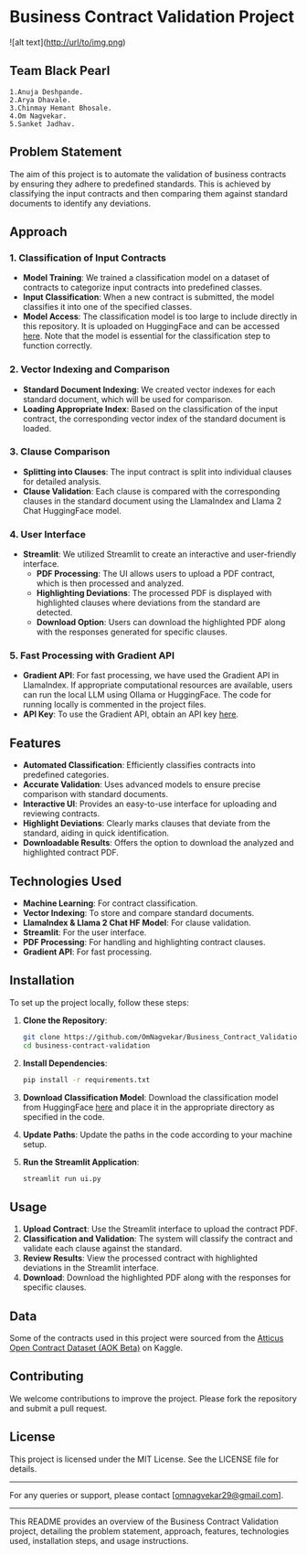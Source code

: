 # Business Contract Validation Project
![alt text]([http://url/to/img.png](https://www.google.com/imgres?q=black%20pearl%20image&imgurl=https%3A%2F%2Ft4.ftcdn.net%2Fjpg%2F06%2F27%2F75%2F93%2F360_F_627759375_giHofH3o79taubA3MWhMBP2lXLGP9xuk.jpg&imgrefurl=https%3A%2F%2Fstock.adobe.com%2Fsearch%3Fk%3D%2522black%2Bpearl%2522&docid=fqEYW1urovmeqM&tbnid=sFiyLj53s5KOkM&vet=12ahUKEwjPgsqVopWHAxW2zDgGHb54AUQQM3oECGYQAA..i&w=643&h=360&hcb=2&ved=2ahUKEwjPgsqVopWHAxW2zDgGHb54AUQQM3oECGYQAA
))


## Team Black Pearl
    1.Anuja Deshpande.
    2.Arya Dhavale.
    3.Chinmay Hemant Bhosale.
    4.Om Nagvekar.
    5.Sanket Jadhav.
## Problem Statement
The aim of this project is to automate the validation of business contracts by ensuring they adhere to predefined standards. This is achieved by classifying the input contracts and then comparing them against standard documents to identify any deviations.

## Approach

### 1. Classification of Input Contracts
- **Model Training**: We trained a classification model on a dataset of contracts to categorize input contracts into predefined classes.
- **Input Classification**: When a new contract is submitted, the model classifies it into one of the specified classes.
- **Model Access**: The classification model is too large to include directly in this repository. It is uploaded on HuggingFace and can be accessed [here](https://huggingface.co/Chinya/Document_Classification/). Note that the model is essential for the classification step to function correctly.

### 2. Vector Indexing and Comparison
- **Standard Document Indexing**: We created vector indexes for each standard document, which will be used for comparison.
- **Loading Appropriate Index**: Based on the classification of the input contract, the corresponding vector index of the standard document is loaded.

### 3. Clause Comparison
- **Splitting into Clauses**: The input contract is split into individual clauses for detailed analysis.
- **Clause Validation**: Each clause is compared with the corresponding clauses in the standard document using the LlamaIndex and Llama 2 Chat HuggingFace model.

### 4. User Interface
- **Streamlit**: We utilized Streamlit to create an interactive and user-friendly interface.
  - **PDF Processing**: The UI allows users to upload a PDF contract, which is then processed and analyzed.
  - **Highlighting Deviations**: The processed PDF is displayed with highlighted clauses where deviations from the standard are detected.
  - **Download Option**: Users can download the highlighted PDF along with the responses generated for specific clauses.

### 5. Fast Processing with Gradient API
- **Gradient API**: For fast processing, we have used the Gradient API in LlamaIndex. If appropriate computational resources are available, users can run the local LLM using Ollama or HuggingFace. The code for running locally is commented in the project files.
- **API Key**: To use the Gradient API, obtain an API key [here](https://auth.gradient.ai).

## Features
- **Automated Classification**: Efficiently classifies contracts into predefined categories.
- **Accurate Validation**: Uses advanced models to ensure precise comparison with standard documents.
- **Interactive UI**: Provides an easy-to-use interface for uploading and reviewing contracts.
- **Highlight Deviations**: Clearly marks clauses that deviate from the standard, aiding in quick identification.
- **Downloadable Results**: Offers the option to download the analyzed and highlighted contract PDF.

## Technologies Used
- **Machine Learning**: For contract classification.
- **Vector Indexing**: To store and compare standard documents.
- **LlamaIndex & Llama 2 Chat HF Model**: For clause validation.
- **Streamlit**: For the user interface.
- **PDF Processing**: For handling and highlighting contract clauses.
- **Gradient API**: For fast processing.

## Installation
To set up the project locally, follow these steps:

1. **Clone the Repository**:
    ```bash
    git clone https://github.com/OmNagvekar/Business_Contract_Validation.git
    cd business-contract-validation
    ```

2. **Install Dependencies**:
    ```bash
    pip install -r requirements.txt
    ```

3. **Download Classification Model**:
    Download the classification model from HuggingFace [here](https://huggingface.co/Chinya/Document_Classification/) and place it in the appropriate directory as specified in the code.

4. **Update Paths**:
    Update the paths in the code according to your machine setup.

5. **Run the Streamlit Application**:
    ```bash
    streamlit run ui.py
    ```

## Usage
1. **Upload Contract**: Use the Streamlit interface to upload the contract PDF.
2. **Classification and Validation**: The system will classify the contract and validate each clause against the standard.
3. **Review Results**: View the processed contract with highlighted deviations in the Streamlit interface.
4. **Download**: Download the highlighted PDF along with the responses for specific clauses.

## Data
Some of the contracts used in this project were sourced from the [Atticus Open Contract Dataset (AOK Beta)](https://www.kaggle.com/datasets/konradb/atticus-open-contract-dataset-aok-beta/code) on Kaggle.

## Contributing
We welcome contributions to improve the project. Please fork the repository and submit a pull request.

## License
This project is licensed under the MIT License. See the LICENSE file for details.

---

For any queries or support, please contact [omnagvekar29@gmail.com].

---

This README provides an overview of the Business Contract Validation project, detailing the problem statement, approach, features, technologies used, installation steps, and usage instructions.

